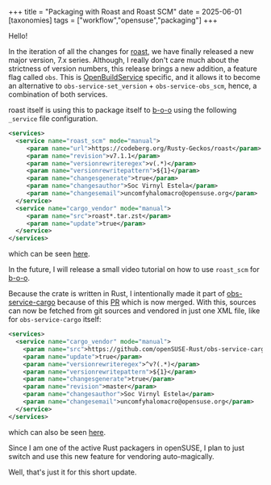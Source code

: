 +++
title = "Packaging with Roast and Roast SCM"
date = 2025-06-01
[taxonomies]
tags = ["workflow","opensuse","packaging"]
+++

Hello!

In the iteration of all the changes for
[roast](https://codeberg.org/Rusty-Geckos/roast), we have finally
released a new major version, 7.x series. Although, I really
don't care much about the strictness of version numbers, this
release brings a new addition, a feature flag called `obs`. This is
[OpenBuildService](https://openbuildservice.org/) specific, and it allows it
to become an alternative to `obs-service-set_version` + `obs-service-obs_scm`,
hence, a combination of both services.

roast itself is using this to package itself to
[b-o-o](https://build.opensuse.org) using the following `_service` file
configuration.

```xml
<services>
  <service name="roast_scm" mode="manual">
     <param name="url">https://codeberg.org/Rusty-Geckos/roast</param>
     <param name="revision">v7.1.1</param>
     <param name="versionrewriteregex">v(.*)</param>
     <param name="versionrewritepattern">${1}</param>
     <param name="changesgenerate">true</param>
     <param name="changesauthor">Soc Virnyl Estela</param>
     <param name="changesemail">uncomfyhalomacro@opensuse.org</param>
  </service>
  <service name="cargo_vendor" mode="manual">
     <param name="src">roast*.tar.zst</param>
     <param name="update">true</param>
  </service>
</services>
```

which can be seen [here](https://opensuse.org/package/show/Archiving/roast).

In the future, I will release a small video tutorial on how to use `roast_scm`
for [b-o-o](https://build.opensuse.org).

Because the crate is written in Rust, I intentionally made it part of
[obs-service-cargo](https://github.com/openSUSE-Rust/obs-service-cargo/)
because of this [PR](https://github.com/openSUSE-Rust/obs-service-cargo/pull/124)
which is now merged. With this, sources can now be fetched from git sources
and vendored in just one XML file, like for `obs-service-cargo` itself:

```xml
<services>
  <service name="cargo_vendor" mode="manual">
    <param name="src">https://github.com/openSUSE-Rust/obs-service-cargo</param>
    <param name="update">true</param>
    <param name="versionrewriteregex">^v?(.*)</param>
    <param name="versionrewritepattern">${1}</param>
    <param name="changesgenerate">true</param>
    <param name="revision">master</param>
    <param name="changesauthor">Soc Virnyl Estela</param>
    <param name="changesemail">uncomfyhalomacro@opensuse.org</param>
  </service>
</services>
```

which can also be seen [here](https://build.opensuse.org/package/show/devel:languages:rust/obs-service-cargo).

Since I am one of the active Rust packagers in openSUSE, I plan to just switch
and use this new feature for vendoring auto-magically.

Well, that's just it for this short update.

